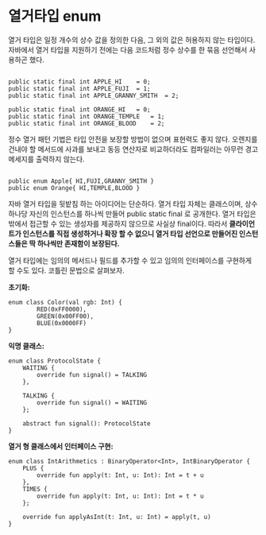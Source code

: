 열거타입 enum
=

열거 타입은 일정 개수의 상수 값을 정의한 다음, 그 외의 값은 허용하지 않는 타입이다. 자바에서 열거 타입을 지원하기 전에는 다음 코드처럼 정수 상수를 한 묶음 선언해서 사용하곤 했다.

~~~

public static final int APPLE_HI	= 0;
public static final int APPLE_FUJI	= 1;
public static final int APPLE_GRANNY_SMITH	= 2;

public static final int ORANGE_HI	= 0;
public static final int ORANGE_TEMPLE	= 1;
public static final int ORANGE_BLOOD	= 2;

~~~
정수 열거 패턴 기법은 타입 안전을 보장할 방법이 없으며 표현력도 좋지 않다. 오렌지를 건내야 할 메서드에 사과를 보내고 동등 연산자로 비교하더라도 컴파일러는 아무런 경고 메세지를 출력하지 않는다.

~~~

public enum Apple{ HI,FUJI,GRANNY_SMITH }
public enum Orange{ HI,TEMPLE,BLOOD }

~~~

자바 열거 타입을 뒷밭침 하는 아이디어는 단순하다. 열거 타입 자체는 클래스이며, 상수 하나당 자신의 인스턴스를 하나씩 만들어 public static final 로 공개한다. 열거 타입은 밖에서 접근할 수 있는 생성자를 제공하지 않으므로 사실상 final이다. 따라서 **클라이언트가 인스턴스를 직접 생성하거나 확장 할 수 없으니 열거 타입 선언으로 만들어진 인스턴스들은 딱 하나씩만 존재함이 보장된다.** 

열거 타입에는 임의의 메서드나 필드를 추가할 수 있고 임의의 인터페이스를 구현하게 할 수도 있다. 코틀린 문법으로 살펴보자.

**초기화:** 
~~~
enum class Color(val rgb: Int) {
        RED(0xFF0000),
        GREEN(0x00FF00),
        BLUE(0x0000FF)
}
~~~

**익명 클래스:** 
~~~
enum class ProtocolState {
    WAITING {
        override fun signal() = TALKING
    },

    TALKING {
        override fun signal() = WAITING
    };

    abstract fun signal(): ProtocolState
}
~~~

**열거 형 클래스에서 인터페이스 구현:**
~~~
enum class IntArithmetics : BinaryOperator<Int>, IntBinaryOperator {
    PLUS {
        override fun apply(t: Int, u: Int): Int = t + u
    },
    TIMES {
        override fun apply(t: Int, u: Int): Int = t * u
    };

    override fun applyAsInt(t: Int, u: Int) = apply(t, u)
}
~~~

<!--stackedit_data:
eyJoaXN0b3J5IjpbMTQzMDQ3NTIwNl19
-->